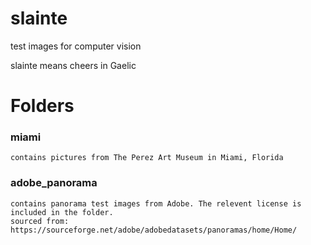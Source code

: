 # slainte
test images for computer vision

slainte means cheers in Gaelic

# Folders 

### miami 
    contains pictures from The Perez Art Museum in Miami, Florida
    
### adobe_panorama
    contains panorama test images from Adobe. The relevent license is included in the folder.
    sourced from: https://sourceforge.net/adobe/adobedatasets/panoramas/home/Home/
